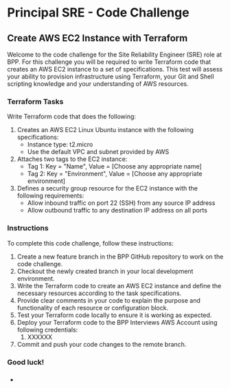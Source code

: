 # Principal SRE - Code Challenge

## Create AWS EC2 Instance with Terraform

Welcome to the code challenge for the Site Reliability Engineer (SRE) role at BPP. For this challenge you will be required to write Terraform code that creates an AWS EC2 instance to a set of specifications. This test will assess your ability to provision infrastructure using Terraform, your Git and Shell scripting knowledge and your understanding of AWS resources.

### Terraform Tasks

Write Terraform code that does the following:

1. Creates an AWS EC2 Linux Ubuntu instance with the following specifications:
   - Instance type: t2.micro
   - Use the default VPC and subnet provided by AWS
2. Attaches two tags to the EC2 instance:
   - Tag 1: Key = "Name", Value = [Choose any appropriate name]
   - Tag 2: Key = "Environment", Value = [Choose any appropriate environment]
3. Defines a security group resource for the EC2 instance with the following requirements:
   - Allow inbound traffic on port 22 (SSH) from any source IP address
   - Allow outbound traffic to any destination IP address on all ports

### Instructions

To complete this code challenge, follow these instructions:

1. Create a new feature branch in the BPP GitHub repository to work on the code challenge.
2. Checkout the newly created branch in your local development environment.
3. Write the Terraform code to create an AWS EC2 instance and define the necessary resources according to the task specifications.
4. Provide clear comments in your code to explain the purpose and functionality of each resource or configuration block.
5. Test your Terraform code locally to ensure it is working as expected.
6. Deploy your Terraform code to the BPP Interviews AWS Account using following credentials:
   1. XXXXXX
7. Commit and push your code changes to the remote branch.

### Good luck!

###

-
